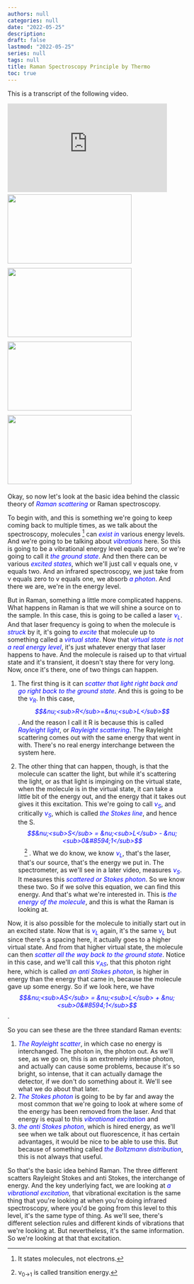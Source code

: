```yaml
---
authors: null
categories: null
date: "2022-05-25"
description: 
draft: false
lastmod: "2022-05-25"
series: null
tags: null
title: Raman Spectroscopy Principle by Thermo
toc: true
---
```


This is a transcript of the following video.  

<iframe width="360" height="200" src="https://www.youtube.com/embed/Gok7jRuer1k" title="YouTube video player" frameborder="0" allow="accelerometer; autoplay; clipboard-write; encrypted-media; gyroscope; picture-in-picture" allowfullscreen></iframe>


<div class="row">
  <div class="column">
<img width ="280" height= "156" src = "/docs/images/Schematic-representation-of-the-theory-of-Raman-Spectroscopy.png"/>
  </div>
  <div class="column">
<img width ="280" height= "156" src = "/docs/images/Jablonski-Diagram-1-1024x957.png"/>
  </div>
</div> 


<div class="row">
  <div class="column">
<img width ="280" height= "156" src = "/docs/images/principle-of-raman-spectroscopy-n.jpg"/>
  </div>
  <div class="column">
<img width ="280" height= "156" src = "/docs/images/Raman1-5.png"/>
  </div>
</div> 


<!--more-->

Okay, so now let's look at the basic idea behind the classic theory of *<font color ="blue">Raman scattering</font>* or Raman spectroscopy.   

To begin with, and this is something we're going to keep coming back to multiple times, as we talk about the spectroscopy, molecules [^1] can *<font color ="blue">exist in</font>* various energy levels. And we're going to be talking about *<font color ="blue">vibrations</font>* here. So this is going to be a vibrational energy level equals zero, or we're going to call it *<font color ="blue">the ground state</font>*. And then there can be various *<font color ="blue">excited states</font>*, which we'll just call v equals one, v equals two. And an infrared spectroscopy, we just take from v equals zero to v equals one, we absorb *<font color ="blue">a photon</font>*. And there we are, we're in the energy level. 

But in Raman, something a little more complicated happens. What happens in Raman is that we will shine a source on to the sample. In this case, this is going to be called a laser *<font color ="blue">&nu;<sub>L</sub></font>*. And that laser frequency is going to when the molecule is *<font color ="blue">struck</font>* by it, it's going to *<font color ="blue">excite</font>* that molecule up to something called a *<font color ="blue">virtual state</font>*. Now that *<font color ="blue">virtual state is not a real energy level</font>*, it's just whatever energy that laser happens to have. And the molecule is raised up to that virtual state and it's transient, it doesn't stay there for very long. Now, once it's there, one of two things can happen.   

1) The first thing is it can *<font color ="blue">scatter that light right back and go right back to the ground state</font>*. And this is going to be the *<font color ="blue">&nu;<sub>R</sub></font>*. In this case, *<font color ="blue">$$&nu;<sub>R</sub>=&nu;<sub>L</sub>$$</font>*. And the reason I call it R is because this is called *<font color ="blue">Rayleight light</font>*, or *<font color ="blue">Rayleight scattering</font>*. The Rayleight scattering comes out with the same energy that went in with. There's no real energy interchange between the system here.  

2) The other thing that can happen, though, is that the molecule can scatter the light, but while it's scattering the light, or as that light is impinging on the virtual state, when the molecule is in the virtual state, it can take a little bit of the energy out, and the energy that it takes out gives it this excitation. This we're going to call *<font color ="blue">&nu;<sub>S</sub></font>*, and critically *<font color ="blue">&nu;<sub>S</sub></font>*, which is called *<font color ="blue">the Stokes line</font>*, and hence the S. *<font color ="blue">$$&nu;<sub>S</sub> = &nu;<sub>L</sub> - &nu;<sub>0&#8594;1</sub>$$</font>*&emsp;[^2] . What we do know, we know *<font color ="blue">&nu;<sub>L</sub></font>*, that's the laser, that's our source, that's the energy we put in. The spectrometer, as we'll see in a later video, measures *<font color ="blue">&nu;<sub>S</sub></font>*. It measures this *<font color ="blue">scattered or Stokes photon</font>*. So we know these two. So if we solve this equation, we can find this energy. And that's what we're interested in. This is *<font color ="blue">the energy of the molecule</font>*, and this is what the Raman is looking at. 

Now, it is also possible for the molecule to initially start out in an excited state. Now that is *<font color ="blue">&nu;<sub>L</sub></font>* again, it's the same *<font color ="blue">&nu;<sub>L</sub></font>* but since there's a spacing here, it actually goes to a higher virtual state. And from that higher virtual state, the molecule can then *<font color ="blue">scatter all the way back to the ground state</font>*. Notice in this case, and we'll call this *<font color ="blue">&nu;<sub>AS</sub></font>*, that this photon right here, which is called *<font color ="blue">an anti Stokes photon</font>*, is higher in energy than the energy that came in, because the molecule gave up some energy.  So if we look here, we have *<font color ="blue">$$&nu;<sub>AS</sub> = &nu;<sub>L</sub> + &nu;<sub>0&#8594;1</sub>$$</font>*.   

So you can see these are the three standard Raman events:
1) *<font color ="blue">The Rayleight scatter</font>*, in which case no energy is interchanged. The photon in, the photon out. As we'll see, as we go on, this is an extremely intense photon, and actually can cause some problems, because it's so bright, so intense, that it can actually damage the detector, if we don't do something about it. We'll see what we do about that later.   
2) *<font color ="blue">The Stokes photon</font>* is going to be by far and away the most common that we're going to look at where some of the energy has been removed from the laser. And that energy is equal to this *<font color ="blue">vibrational excitation</font>* and   
3) *<font color ="blue">the anti Stokes photon</font>*, which is hired energy, as we'll see when we talk about out fluorescence, it has certain advantages, it would be nice to be able to use this. But because of something called *<font color ="blue">the Boltzmann distribution</font>*, this is not always that useful. 

So that's the basic idea behind Raman. The three different scatters Rayleight Stokes and anti Stokes, the interchange of energy. And the key underlying fact, we are looking at *<font color ="blue">a vibrational excitation</font>*, that vibrational excitation is the same thing that you're looking at when you're doing infrared spectroscopy, where you'd be going from this level to this level, it's the same type of thing. As we'll see, there's different selection rules and different kinds of vibrations that we're looking at. But nevertheless, it's the same information. So we're looking at that that excitation.   

[^1]: It states molecules, not electrons.  
[^2]: &nu;<sub>0&#8594;1</sub> is called transition energy.  


<style type = "text/css">
/* image and text side-by-side */
* {
  box-sizing: border-box;
}

.row {
  margin-left:-5px;
  margin-right:-5px;
}
  
.column {
  float: left;
  padding: 5px; /* space between two tables*/
}

/* Clearfix (clear floats) */
.row::after {
  content: "";
  clear: both;
  display: table;
}

/* end of the setting for two tables side-by-side */
</style>
